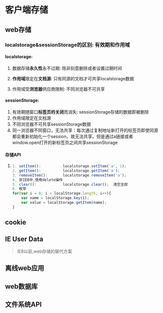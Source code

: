 # 客户端存储

## web存储

### localstorage&sessionStorage的区别: 有效期和作用域

#### localstorage:

1. 数据存储**永久性**永不过期: 除非刻意删除或者设置过期时间

2. **作用域**限定在**文档源**: 只有同源的文档才可共享localstorage数据

3. 作用域受**浏览器**供应商限制: 不同浏览器不可共享

#### sessionStorage:

1. 有效期随窗口**标签页的关闭**而消失: sessionStorage存储的数据即被删除
2. 作用域限定在文档源
3. 不同浏览器不可共享sessionStorage数据
4. 同一浏览器不同窗口，无法共享：每次通过复制地址新打开的标签页即使同源都会重新初始化一个session，故无法共享。但是通过a链接或者window.open打开的新标签页之间共享sessionStorage

#### 存储API

1. ```js
   1. setItem():          localstorage.setItem('a', 1);
   2. getItem():          localstorage.getItem('a');
   3. removeItem():       localstorage.removeItem('a');
   4. 非IE8中,使用delete操作
   5. clear():            localstorage.clear();  清空全部
   6. 枚举
   for(var i = 0; i < localStorage.length; i++){
       var name = localStorage.key(i);
       var value = localStorage.getItem(name);
   }
   ```

## cookie  

## IE User Data

> IE8以前,web存储的替代方案

## 离线web应用

## web数据库

## 文件系统API



